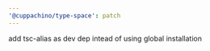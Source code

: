 ```yaml
---
'@cuppachino/type-space': patch
---
```


add tsc-alias as dev dep intead of using global installation
